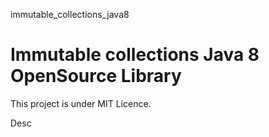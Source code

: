 immutable_collections_java8

Immutable collections Java 8 OpenSource Library
===========================



This project is under MIT Licence.

Desc
